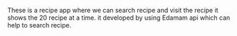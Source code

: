 These is a recipe app where we can search recipe and visit the recipe it shows the 20 recipe at a time. it developed  by using Edamam api which can help to search recipe.